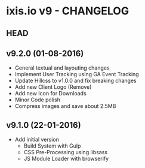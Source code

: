 # ixis.io v9 - CHANGELOG

## HEAD

## v9.2.0 (01-08-2016)
* General textual and layouting changes
* Implement User Tracking using GA Event Tracking
* Update Hillcss to v1.0.0 and fix breaking changes
* Add new Client Logo (Remove)
* Add new Icon for Downloads
* Minor Code polish
* Compress images and save about 2.5MB

## v9.1.0 (22-01-2016)
* Add initial version
    - Build System with Gulp
    - CSS Pre-Processing using libsass
    - JS Module Loader with browserify
